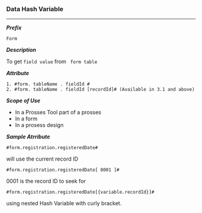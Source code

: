 ### Data Hash Variable ###

---

***Prefix***

```
Form
```

***Description***

To get `field value` from ` form table`

***Attribute***

``` 
1. #form. tableName . fieldId #
2. #form. tableName . fieldId [recordId]# (Available in 3.1 and above)
```

***Scope of Use***

- In a Prosses Tool part of a prosses 
- In a form
- In a prosess design 

***Sample Atrribute***


`#form.registration.registeredDate#` 

will use the current record ID

`#form.registration.registeredDate[ 0001 ]#` 

0001 is the record ID to seek for

`#form.registration.registeredDate[{variable.recordId}]#` 

using nested Hash Variable with curly bracket.
